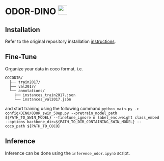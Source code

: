 # ODOR-DINO <img src="figs/dinosaur.png" width="30">


## Installation

Refer to the original repository installation [instructions](https://github.com/facebookresearch/dino#training).
## Fine-Tune
Organize your data in coco format, i.e. 
```
COCODIR/
  ├── train2017/
  ├── val2017/
  └── annotations/
  	├── instances_train2017.json
  	└── instances_val2017.json
```
and start training using the following command
`python main.py -c config/DINO/ODOR_swin_50ep.py --pretrain_model_path ${PATH_TO_SWIN_MODEL} --finetune_ignore n label_enc.weight class_embed --options backbone_dir=${PATH_TO_DIR_CONTAINING_SWIN_MODEL} --coco_path ${PATH_TO_COCO}`

## Inference

Inference can be done using the `inference_odor.ipynb` script.
